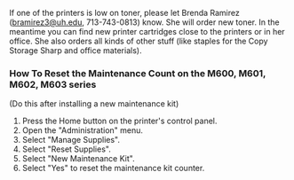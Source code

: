 If one of the printers is low on toner, please let Brenda Ramirez (bramirez3@uh.edu, 713-743-0813) know. She will order new toner. In the meantime you can find new printer cartridges close to the printers or in her office. She also orders all kinds of other stuff (like staples for the Copy Storage Sharp and office materials).

### How To Reset the Maintenance Count on the M600, M601, M602, M603 series
(Do this after installing a new maintenance kit)
1. Press the Home button on the printer's control panel.
2. Open the "Administration" menu.
3. Select "Manage Supplies".
4. Select "Reset Supplies".
5. Select "New Maintenance Kit".
6. Select "Yes" to reset the maintenance kit counter.
